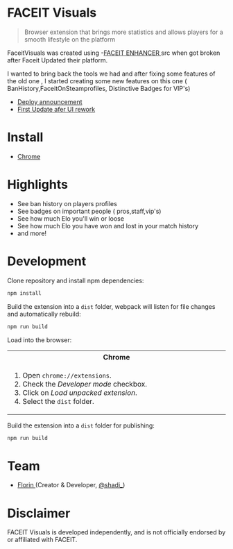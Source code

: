 # FACEIT Visuals

> Browser extension that brings more statistics and allows players for a smooth lifestyle on the platform

FaceitVisuals was  created using -[FACEIT ENHANCER ](https://github.com/repeekgg) src when  got broken after Faceit Updated their platform. 

I wanted to bring back the tools we had and after fixing some features of the old one , I started creating some new features on this one ( BanHistory,FaceitOnSteamprofiles, Distinctive Badges for VIP's)



- [Deploy announcement ](https://twitter.com/shadigm_/status/1549802704364605443/ive_developed_faceit_enhancer_to_enhance_the/) 
- [First Update afer UI rework ](https://twitter.com/shadigm_/status/1629091622917967872) 

# Install

- [Chrome](https://chromewebstore.google.com/detail/faceit-visuals/ngcickocpcongeagbpkejabhkgmcildo) 



# Highlights

- See ban history on players profiles
- See badges on important people ( pros,staff,vip's)
- See how much Elo you'll win or loose
- See how much Elo you have won and lost in your match history
- and more!



# Development

Clone repository and install npm dependencies:

```sh
npm install
```

Build the extension into a `dist` folder, webpack will listen for file changes and automatically rebuild:

```sh
npm run build
```

Load into the browser:

<table>
  <tr>
    <th>Chrome</th>
    
  </tr>
  <tr>
    <td width="50%">
      <ol>
        <li>Open <code>chrome://extensions</code>.</li>
        <li>Check the <i>Developer mode</i> checkbox.</li>
        <li>Click on <i>Load unpacked extension</i>.</li>
        <li>Select the <code>dist</code> folder.</li>
      </ol>
    </td>
  </tr>
</table>

Build the extension into a `dist` folder for publishing:

```sh
npm run build
```

# Team

- [Florin ](https://github.com/shadiflo) (Creator & Developer, [@shadi\_](https://twitter.com/shadigm_))

# Disclaimer

FACEIT Visuals is developed independently, and is not officially endorsed by or affiliated with FACEIT.
